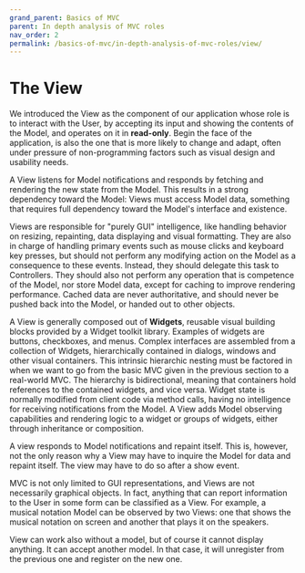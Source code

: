 ```yaml
---
grand_parent: Basics of MVC
parent: In depth analysis of MVC roles
nav_order: 2
permalink: /basics-of-mvc/in-depth-analysis-of-mvc-roles/view/
---
```

# The View

We introduced the View as the component of our application whose role is to
interact with the User, by accepting its input and showing the contents of 
the Model, and operates on it in **read-only**. Begin the face of the
application, is also the one that is more likely to change and adapt, often
under pressure of non-programming factors such as visual design and usability
needs.

A View listens for Model notifications and responds by fetching and rendering
the new state from the Model. This results in a strong dependency toward the
Model: Views must access Model data, something that requires full dependency
toward the Model's interface and existence.

Views are responsible for "purely GUI" intelligence, like handling behavior on
resizing, repainting, data displaying and visual formatting. They are also in
charge of handling primary events such as mouse clicks and keyboard key
presses, but should not perform any modifying action on the Model as a
consequence to these events. Instead, they should delegate this task to
Controllers. They should also not perform any operation that is competence of
the Model, nor store Model data, except for caching to improve rendering
performance. Cached data are never authoritative, and should never be pushed
back into the Model, or handed out to other objects. 

A View is generally composed out of **Widgets**, reusable visual building
blocks provided by a Widget toolkit library. Examples of widgets are buttons,
checkboxes, and menus. Complex interfaces are assembled from a collection of
Widgets, hierarchically contained in dialogs, windows and other visual
containers. This intrinsic hierarchic nesting must be factored in when we want
to go from the basic MVC given in the previous section to a real-world MVC. The
hierarchy is bidirectional, meaning that containers hold references to the
contained widgets, and vice versa. Widget state is normally modified from
client code via method calls, having no intelligence for receiving
notifications from the Model. A View adds Model observing capabilities and
rendering logic to a widget or groups of widgets, either through inheritance or
composition.

A view responds to Model notifications and repaint itself. This is, however, not
the only reason why a View may have to inquire the Model for data and repaint itself.
The view may have to do so after a show event.

MVC is not only limited to GUI representations, and Views are not necessarily
graphical objects. In fact, anything that can report information to the User in
some form can be classified as a View. For example, a musical notation Model
can be observed by two Views: one that shows the musical notation on screen and
another that plays it on the speakers. 

View can work also without a model, but of course it cannot display anything.
It can accept another model. In that case, it will unregister from the previous
one and register on the new one.
